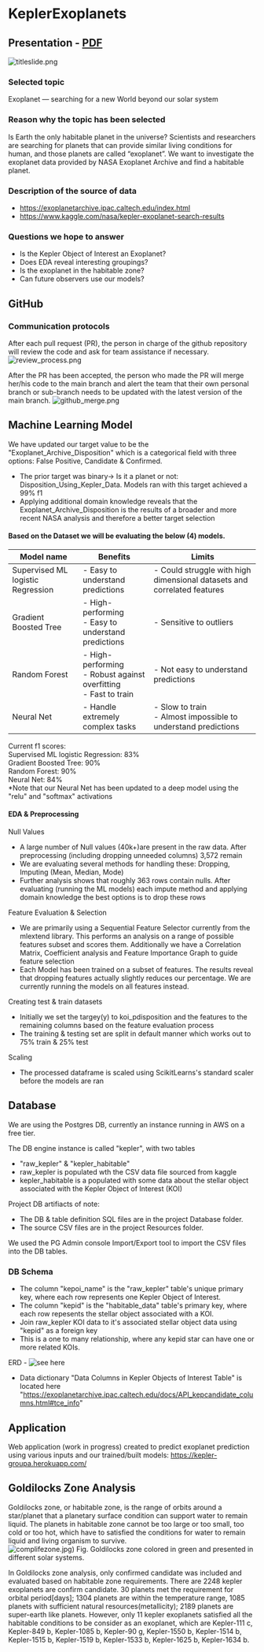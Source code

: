 # KeplerExoplanets

## Presentation - [PDF](https://github.com/Rander417/KeplerExoplanet/blob/main/Kepler_Analysis_Presentation.pdf)

![titleslide.png](images/github/titleslide.png)

### Selected topic
Exoplanet — searching for a new World beyond our solar system

### Reason why the topic has been selected
Is Earth the only habitable planet in the universe? Scientists and researchers are searching for planets that can provide similar living conditions for human, and those planets are called “exoplanet”. We want to investigate the exoplanet data provided by NASA Exoplanet Archive and find a habitable planet. 

### Description of the source of data
* https://exoplanetarchive.ipac.caltech.edu/index.html
* https://www.kaggle.com/nasa/kepler-exoplanet-search-results

### Questions we hope to answer
* Is the Kepler Object of Interest an Exoplanet?
* Does EDA reveal interesting groupings?
* Is the exoplanet in the habitable zone?
* Can future observers use our models?

## GitHub
### Communication protocols
After each pull request (PR), the person in charge of the github repository will review the code and ask for team assistance if necessary.
![review_process.png](images/github/review_process.png)

After the PR has been accepted, the person who made the PR will merge her/his code to the main branch and alert the team that their own personal branch or sub-branch needs to be updated with the latest version of the main branch.
![github_merge.png](images/github/github_merge.png)


## Machine Learning Model
We have updated our target value to be the "Exoplanet_Archive_Disposition" which is a categorical field with three options: False Positive, Candidate & Confirmed.
- The prior target was binary-> Is it a planet or not: Disposition_Using_Kepler_Data. Models ran with this target achieved a 99% f1
- Applying additional domain knowledge reveals that the Exoplanet_Archive_Disposition is the results of a broader and more recent NASA analysis and therefore a better target selection

#### Based on the Dataset we will be evaluating the below (4) models.
|Model name|Benefits|Limits|
|---|--|--|
|Supervised ML logistic Regression|- Easy to understand predictions| - Could struggle with high dimensional datasets and correlated features|
|Gradient Boosted Tree|- High-performing<br> - Easy to understand predictions|- Sensitive to outliers|
|Random Forest|- High-performing<br>- Robust against overfitting<br>- Fast to train|- Not easy to understand predictions|
|Neural Net|- Handle extremely complex tasks|- Slow to train<br>- Almost impossible to understand predictions|

Current f1 scores:<br>
Supervised ML logistic Regression: 83%<br>
Gradient Boosted Tree: 90%<br>
Random Forest: 90%<br>
Neural Net: 84%<br>
*Note that our Neural Net has been updated to a deep model using the "relu" and "softmax" activations

#### EDA & Preprocessing
Null Values
- A large number of Null values (40k+)are present in the raw data. After preprocessing (including dropping unneeded columns) 3,572 remain
- We are evaluating several methods for handling these: Dropping, Imputing (Mean, Median, Mode)
- Further analysis shows that roughly 363 rows contain nulls. After evaluating (running the ML models) each impute method and applying domain knowledge the best options is to drop these rows

Feature Evaluation & Selection
- We are primarily using a Sequential Feature Selector currently from the mlextend library. This performs an analysis on a range of possible features subset and scores them. Additionally we have a Correlation Matrix, Coefficient analysis and Feature Importance Graph to guide feature selection
- Each Model has been trained on a subset of features. The results reveal that dropping features actually slightly reduces our percentage. We are currently running the models on all features instead.

Creating test & train datasets
- Initially we set the targey(y) to koi_pdisposition and the features to the remaining columns based on the feature evaluation process
- The training & testing set are split in default manner which works out to 75% train & 25% test

Scaling
- The processed dataframe is scaled using ScikitLearns's standard scaler before the models are ran

## Database
We are using the Postgres DB, currently an instance running in AWS on a free tier.

The DB engine instance is called "kepler", with two tables
- "raw_kepler" & "kepler_habitable"
- raw_kepler is populated wth the CSV data file sourced from kaggle
- kepler_habitable is a populated with some data about the stellar object associated with the Kepler Object of Interest (KOI)

Project DB artifiacts of note:
- The DB & table definition SQL files are in the project Database folder.
- The source CSV files are in the project Resources folder.

We used the PG Admin console Import/Export tool to import the CSV files into the DB tables.

### DB Schema
- The column "kepoi_name" is the "raw_kepler" table's unique primary key, where each row represents one Kepler Object of Interest.
- The column "kepid" is the "habitable_data" table's primary key, where each row repesents the stellar object associated with a KOI.
- Join raw_kepler KOI data to it's associated stellar object data using "kepid" as a foreign key
- This is a one to many relationship, where any kepid star can have one or more related KOIs.

ERD - ![see here](images/github/ERD.jpg)

- Data dictionary "Data Columns in Kepler Objects of Interest Table" is located here "https://exoplanetarchive.ipac.caltech.edu/docs/API_kepcandidate_columns.html#tce_info"


## Application
Web application (work in progress) created to predict exoplanet prediction using various inputs and our trained/built models: https://kepler-groupa.herokuapp.com/

## Goldilocks Zone Analysis
Goldilocks zone, or habitable zone, is the range of orbits around a star/planet that a planetary surface condition can support water to remain liquid. The planets in habitable zone cannot be too large or too small, too cold or too hot, which have to satisfied the conditions for water to remain liquid and living organism to survive.  
![complifezone.jpg)](images/habitable_zone/complifezone.jpg)
Fig. Goldilocks zone colored in green and presented in different solar systems. 

In Goldilocks zone analysis, only confirmed candidate was included and evaluated based on habitable zone requirements. There are 2248 kepler exoplanets are confirm candidate. 30 planets met the requirement for orbital period[days]; 1304 planets are within the temperature range, 1085 planets with sufficient natural resources(metallicity); 2189 planets are super-earth like planets. However, only 11 kepler exoplanets satisfied all the habitable conditions to be consider as an exoplanet, which are Kepler-111 c, Kepler-849 b, Kepler-1085 b, Kepler-90 g, Kepler-1550 b, Kepler-1514 b, Kepler-1515 b, Kepler-1519 b, Kepler-1533 b, Kepler-1625 b, Kepler-1634 b. 
